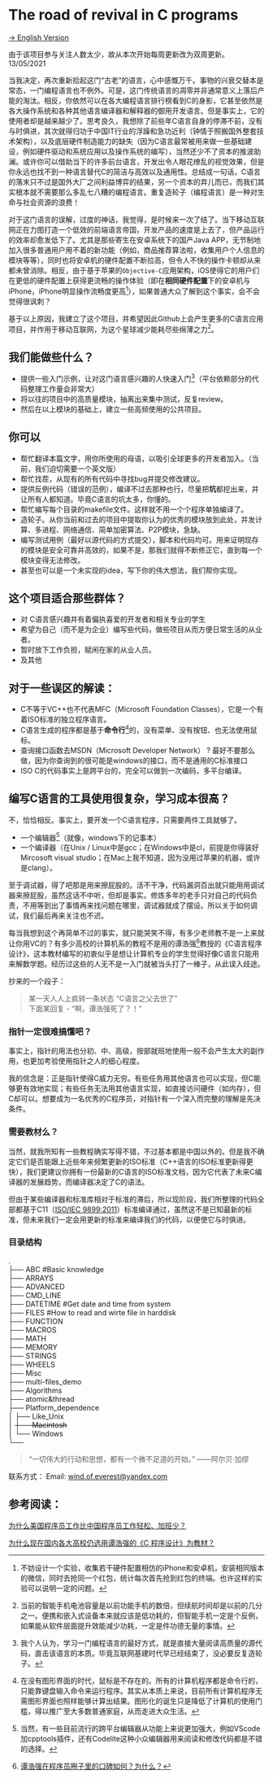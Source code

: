 # The road of revival in C programs

[-> English Version](README_EN.md)

由于该项目参与关注人数太少，故从本次开始每周更新改为双周更新。13/05/2021

当我决定，再次重新拾起这门“古老”的语言，心中感慨万千。事物的兴衰交替本是常态，一门编程语言也不例外。可是，这门传统语言的凋零并非通常意义上落后产能的淘汰。相反，你依然可以在各大编程语言排行榜看到C的身影，它甚至依然是各大操作系统和各种其他语言编译器和解释器的御用开发语言。但是事实上，它的使用者却是越来越少了。思考良久，我想除了前些年C语言自身的停滞不前，没有与时俱进，其次就得归功于中国IT行业的浮躁和急功近利（钟情于照搬国外整套技术架构），以及底层硬件制造能力的缺失（因为C语言最常被用来做一些基础建设，例如硬件驱动和系统应用以及操作系统的编写），当然还少不了资本的推波助澜。或许你可以借助当下的许多前台语言，开发出令人眼花缭乱的视觉效果，但是你永远也找不到一种语言替代C的简洁与高效以及通用性。总结成一句话，C语言的落末只不过是国外大厂之间利益博弈的结果，另一个资本的弃儿而已，而我们其实根本就不需要那么多乱七八糟的编程语言。重复造轮子（编程语言）是一种对生命与社会资源的浪费！

对于这门语言的误解，过度的神话，我觉得，是时候来一次了结了。当下移动互联网正在力图打造一个低效的前端语言帝国，开发产品的速度是上去了，但产品运行的效率却愈发低下了。尤其是那些寄生在安卓系统下的国产Java APP，无节制地加入很多普通用户用不着的新功能（例如，商品推荐算法啦，收集用户个人信息的模块等等），同时也将安卓机的硬件配置不断拉高，但令人不快的操作卡顿却从来都未曾消除。相反，由于基于苹果的`Objective-C`应用架构，iOS使得它的用户们在更低的硬件配置上获得更流畅的操作体验（即在**相同硬件配置**下的安卓机与iPhone，iPhone明显操作流畅度更高[^1]），如果普通大众了解到这个事实，会不会觉得很讽刺？

基于以上原因，我建立了这个项目，并希望因此Github上会产生更多的C语言应用项目，并作用于移动互联网，为这个星球减少能耗尽些绵薄之力[^2]。

## 我们能做些什么？
- 提供一些入门示例，让对这门语言感兴趣的人快速入门[^3]（平台依赖部分的代码整理工作量会非常大）
- 将以往的项目中的高质量模块，抽离出来集中测试，反复review。
- 然后在以上模块的基础上，建立一些高频使用的公共项目。

## 你可以

- 帮忙翻译本篇文字，用你所使用的母语，以吸引全球更多的开发者加入。（当前，我们迫切需要一个英文版）
- 帮忙找茬，从现有的所有代码中寻找bug并提交修改建议。
- 提供反例代码（错误的范例），编译不过去那种也行，尽量把**坑**都挖出来，并让所有人都知道。毕竟C语言的坑太多，你懂的。
- 帮忙编写每个目录的makefile文件。这样就不用一个个程序单独编译了。
- 造轮子。从你当前和过去的项目中提取你认为的优秀的模块放到此处，并发计算、多进程、网络通信、简单加密算法、P2P模块，急缺。
- 编写测试用例（最好以源代码的方式提交），脚本和代码均可。用来证明现存的模块是安全可靠并高效的，如果不是，那我们就得不断修正它，直到每一个模块变得无法修改。
- 甚至也可以是一个未实现的idea，写下你的伟大想法，我们帮你实现。

## 这个项目适合那些群体？

- 对 C语言感兴趣并有着偏执喜爱的开发者和相关专业的学生
- 希望为自己（而不是为企业）编写些代码，做些项目从而方便日常生活的从业者。
- 暂时放下工作负担，赋闲在家的从业人员。
- 及其他



## 对于一些误区的解读：
- C不等于VC++也不代表MFC（Microsoft Foundation Classes），它是一个有着ISO标准的独立程序语言。
- C语言生成的程序都是基于**命令行**[^4]的，没有菜单、没有按钮、也无法使用鼠标。
- 查询接口函数去MSDN（Microsoft Developer Network） ? 最好不要那么做，因为你查询到的很可能是windows的接口，而不是通用的C标准接口
- ISO C的代码事实上是跨平台的，完全可以做到一次编码，多平台编译。

## 编写C语言的工具使用很复杂，学习成本很高？
不，恰恰相反。事实上，要开发一个C语言程序，只需要两件工具就够了。

- 一个编辑器[^5]（就像，windows下的记事本）
- 一个编译器（在Unix / Linux中是gcc；在Windows中是cl，前提是你得装好Mircosoft visual studio；在Mac上我不知道，因为没用过苹果的机器，或许是clang）。


至于调试器，得了吧那是用来擦屁股的。活不干净，代码漏洞百出就只能用用调试器来擦屁股，虽然这话不中听，但却是事实。修炼多年的老手只对自己的代码负责，不用等到出了事情再来找问题在哪里，调试器就成了摆设。所以关于如何调试，我们最后再来关注也不迟。

每当我想到这个再简单不过的事实，就只能哭笑不得，有多少老师教不是一上来就让你用VC的？有多少高校的计算机系的教程不是用的谭浩强[^6]教授的《C语言程序设计》，这本教材编写的初衷似乎是想让计算机专业的学生觉得好像C语言只能用来解数学题。经历过这些的人无不是一入门就被当头打了一棒子，从此误入歧途。

抄来的一个段子：

> 某一天人人上疯转一条状态 “C语言之父去世了”  
> 下面某回复 - “啊，谭浩强死了？！”

### 指针一定很难搞懂吧？

事实上，指针的用法也分初、中、高级，按部就班地使用一般不会产生太大的副作用，也更加考验使用指针之人的细心程度。

我的信念是：正是指针使得C威力无穷。有些任务用其他语言也可以实现，但C能够更有效地实现；有些任务无法用其他语言实现，如直接访问硬件（如内存），但C却可以。想要成为一名优秀的C程序员，对指针有一个深入而完整的理解是先决条件。

### 需要教材么？
当然，就我所知有一些教程确实写得不错，不过基本都是中国以外的。但是我不确定它们是否能跟上近些年来频繁更新的ISO标准（C++语言的ISO标准更新得更快），我们更建议你拥有一份最新的C语言的ISO标准文档，因为它代表了未来C编译器的发展趋势，而编译器决定了C的语法。

但由于某些编译器和标准库相对于标准的滞后，所以现阶段，我们所整理的代码全部都基于C11（[ISO/IEC 9899:2011](https://www.iso.org/standard/57853.html)）标准编译通过，虽然这不是已知最新的标准，但未来我们一定会用更新的标准来编译我们的代码，以便使它与时俱进。


### 目录结构
.  
├── ABC                              #Basic knowledge  
├── ARRAYS  
├── ADVANCED  
├── CMD_LINE  
├── DATETIME                 #Get date and time from system  
├── FILES                          #How to read and wirte file in harddisk  
├── FUNCTION  
├── MACROS  
├── MATH  
├── MEMORY  
├── STRINGS  
├── WHEELS  
├── Misc  
├── multi-files_demo  
├── Algorithms  
├── atomic&thread  
├── Platform_dependence  
│   ├── Like_Unix  
│   ~~├── Macintosh~~  
│   └── Windows  
└── 





> “一切伟大的行动和思想，都有一个微不足道的开始。”
>                                                          ——阿尔贝·加缪

联系方式：
Email: wind.of.everest@yandex.com

## 参考阅读：

[为什么美国程序员工作比中国程序员工作轻松、加班少？](https://www.zhihu.com/question/53613628/answer/1244608344)

[为什么现在国内各大高校仍选用谭浩强的《C 程序设计》为教材？](https://www.zhihu.com/question/26742539/answer/537971734)




[^1]:不妨设计一个实验，收集若干硬件配置相仿的iPhone和安卓机，安装相同版本的微信，同时去抢同一个红包，统计每次首先抢到红包的终端。也许这样的实验可以说明一定的问题。
[^2]:当前的智能手机电池容量是以前功能手机的数倍，但续航时间却是以前的几分之一。便携和嵌入式设备本来就应该是低功耗的，但智能手机一定是个反例，如果能从软件层面提升效能减少功耗，一定是件功德无量的事情。
[^3]:我个人认为，学习一门编程语言的最好方式，就是直接大量阅读高质量的源代码，直击该语言的本质。毕竟互联网基建时代早已经结束了，没必要反复造轮子。
[^4]:在没有图形界面的时代，鼠标是不存在的。所有的计算机程序都是命令行的，只能靠键盘输入命令来运行程序。其实从本质上来说，目前所有计算机程序无需图形界面也照样能够计算出结果。图形化的诞生只是降低了计算机的使用门槛，得以推广至大多数普通家庭，从而走进大众生活。
[^5]:当然，有一些目前流行的跨平台编辑器从功能上来说更加强大，例如VScode加cpptools插件，还有Codelite这种小众编辑器用来阅读和修改代码都是不错的选择。
[^6]:[谭浩强在程序员圈子里的口碑如何？为什么？](https://www.zhihu.com/question/22793863)
